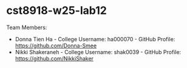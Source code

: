 # cst8918-w25-lab12

Team Members:
  - Donna Tien Ha
        - College Username: ha000070
        - GitHub Profile: https://github.com/Donna-Smee
  - Nikki Shakeraneh
        - College Username: shak0039
        - GitHub Profile: https://github.com/NikkiShaker
